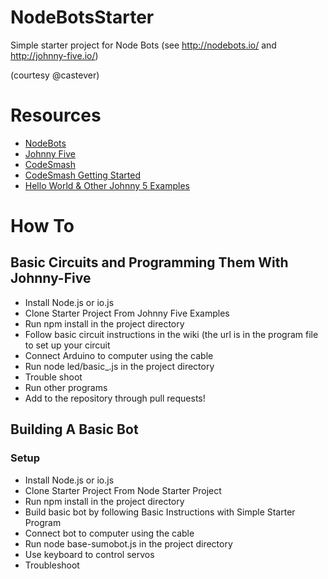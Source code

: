 # NodeBotsStarter
Simple starter project for Node Bots (see http://nodebots.io/ and  http://johnny-five.io/)

(courtesy @castever)

# Resources
* [NodeBots](http://nodebots.io/)
* [Johnny Five](http://johnny-five.io/)
* [CodeSmash](http://nodebots.codemash.org/)
* [CodeSmash Getting Started](http://nodebots.codemash.org/tut/getting-started.html)
* [Hello World & Other Johnny 5 Examples](http://johnny-five.io/examples/)

# How To
## Basic Circuits and Programming Them With Johnny-Five
* Install Node.js or io.js
* Clone Starter Project From Johnny Five Examples
* Run npm install in the project directory
* Follow basic circuit instructions in the wiki (the url is in the program file to set up your circuit
* Connect Arduino to computer using the cable
* Run node led/basic_.js in the project directory
* Trouble shoot
* Run other programs
* Add to the repository through pull requests!
 
## Building A Basic Bot
### Setup
* Install Node.js or io.js
* Clone Starter Project From Node Starter Project
* Run npm install in the project directory
* Build basic bot by following Basic Instructions with Simple Starter Program
* Connect bot to computer using the cable
* Run node base-sumobot.js in the project directory
* Use keyboard to control servos 
* Troubleshoot